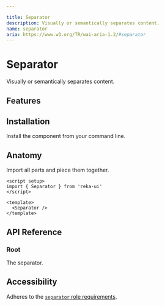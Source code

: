 ```yaml
---

title: Separator
description: Visually or semantically separates content.
name: separator
aria: https://www.w3.org/TR/wai-aria-1.2/#separator
---
```


# Separator

<Description>
Visually or semantically separates content.
</Description>

<ComponentPreview name="Separator" />

## Features

<Highlights :features="['Supports horizontal and vertical orientations.']" />

## Installation

Install the component from your command line.

<InstallationTabs value="reka-ui" />

## Anatomy

Import all parts and piece them together.

```vue
<script setup>
import { Separator } from 'reka-ui'
</script>

<template>
  <Separator />
</template>
```

## API Reference

### Root

The separator.

<!-- @include: @/meta/Separator.md -->

<DataAttributesTable
  :data="[
    {
      attribute: '[data-orientation]',
      values: ['vertical', 'horizontal'],
    },
  ]"
/>

## Accessibility

Adheres to the [`separator` role requirements](https://www.w3.org/TR/wai-aria-1.2/#separator).
